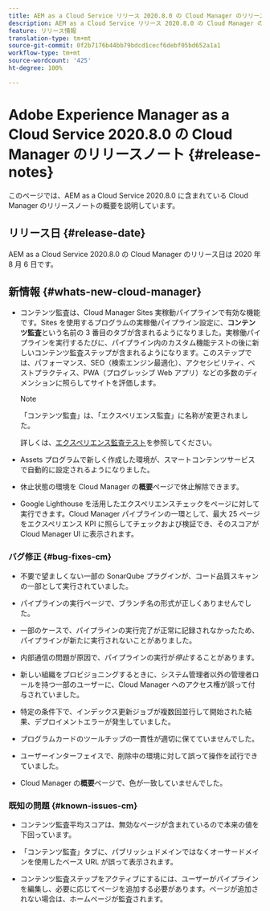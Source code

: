 ```yaml
---
title: AEM as a Cloud Service リリース 2020.8.0 の Cloud Manager のリリースノート
description: AEM as a Cloud Service リリース 2020.8.0 の Cloud Manager のリリースノート
feature: リリース情報
translation-type: tm+mt
source-git-commit: 0f2b7176b44bb79bdcd1cecf6debf05bd652a1a1
workflow-type: tm+mt
source-wordcount: '425'
ht-degree: 100%

---
```



# Adobe Experience Manager as a Cloud Service 2020.8.0 の Cloud Manager のリリースノート {#release-notes}

このページでは、AEM as a Cloud Service 2020.8.0 に含まれている Cloud Manager のリリースノートの概要を説明しています。

## リリース日 {#release-date}

AEM as a Cloud Service 2020.8.0 の Cloud Manager のリリース日は 2020 年 8 月 6 日です。

## 新情報 {#whats-new-cloud-manager}

* コンテンツ監査は、Cloud Manager Sites 実稼動パイプラインで有効な機能です。Sites を使用するプログラムの実稼働パイプライン設定に、**コンテンツ監査**&#x200B;という名前の 3 番目のタブが含まれるようになりました。実稼働パイプラインを実行するたびに、パイプライン内のカスタム機能テストの後に新しいコンテンツ監査ステップが含まれるようになります。このステップでは、パフォーマンス、SEO（検索エンジン最適化）、アクセシビリティ、ベストプラクティス、PWA（プログレッシブ Web アプリ）などの多数のディメンションに照らしてサイトを評価します。


   >[!NOTE]
   >「コンテンツ監査」は、「エクスペリエンス監査」に名称が変更されました。

   詳しくは、[エクスペリエンス監査テスト](/help/implementing/cloud-manager/experience-audit-testing.md)を参照してください。

* Assets プログラムで新しく作成した環境が、スマートコンテンツサービスで自動的に設定されるようになりました。

* 休止状態の環境を Cloud Manager の&#x200B;**概要**&#x200B;ページで休止解除できます。

* Google Lighthouse を活用したエクスペリエンスチェックをページに対して実行できます。Cloud Manager パイプラインの一環として、最大 25 ページをエクスペリエンス KPI に照らしてチェックおよび検証でき、そのスコアが Cloud Manager UI に表示されます。

### バグ修正 {#bug-fixes-cm}

* 不要で望ましくない一部の SonarQube プラグインが、コード品質スキャンの一部として実行されていました。

* パイプラインの実行ページで、ブランチ名の形式が正しくありませんでした。

* 一部のケースで、パイプラインの実行完了が正常に記録されなかったため、パイプラインが新たに実行されないことがありました。

* 内部通信の問題が原因で、パイプラインの実行が&#x200B;*停止*&#x200B;することがあります。

* 新しい組織をプロビジョニングするときに、システム管理者以外の管理者ロールを持つ一部のユーザーに、Cloud Manager へのアクセス権が誤って付与されていました。

* 特定の条件下で、インデックス更新ジョブが複数回並行して開始された結果、デプロイメントエラーが発生していました。

* プログラムカードのツールチップの一貫性が適切に保てていませんでした。

* ユーザーインターフェイスで、削除中の環境に対して誤って操作を試行できていました。

* Cloud Manager の&#x200B;**概要**&#x200B;ページで、色が一致していませんでした。

### 既知の問題 {#known-issues-cm}

* コンテンツ監査平均スコアは、無効なページが含まれているので本来の値を下回っています。

* 「コンテンツ監査」タブに、パブリッシュドメインではなくオーサードメインを使用したベース URL が誤って表示されます。

* コンテンツ監査ステップをアクティブにするには、ユーザーがパイプラインを編集し、必要に応じてページを追加する必要があります。ページが追加されない場合は、ホームページが監査されます。